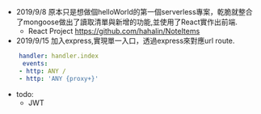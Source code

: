  - 2019/9/8 原本只是想做個helloWorld的第一個serverless專案，乾脆就整合了mongoose做出了讀取清單與新增的功能,並使用了React實作出前端.
    - React Project  https://github.com/hahalin/NoteItems
 - 2019/9/15 加入express,實現單一入口，透過express來對應url route.
``` yml
    handler: handler.index
     events:
    - http: ANY /
    - http: 'ANY {proxy+}'     
 ```
  - todo:
    - JWT
